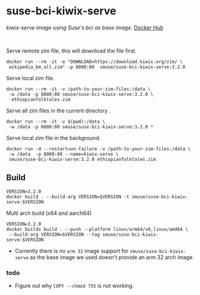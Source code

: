 # suse-bci-kiwix-serve
*kiwix-serve image using Suse's bci as base image.* [Docker Hub](https://registry.hub.docker.com/r/smuse/suse-bci-kiwix-serve)

<br>

Serve remote zim file, this will download the file first.
```console
docker run --rm -it -e "DOWNLOAD=https://download.kiwix.org/zim/ \
 wikipedia_bm_all.zim" -p 8080:80  smuse/suse-bci-kiwix-serve:3.2.0
```

Serve local zim file. 
```console
docker run --rm -it -v /path-to-your-zim-files:/data \
 -w /data -p 8080:80 smuse/suse-bci-kiwix-serve:3.2.0 \
  ethiopianfolktales.zim
```

Serve all zim files in the current directory . 
```console
docker run --rm -it -v $(pwd):/data \
 -w /data -p 8080:80 smuse/suse-bci-kiwix-serve:3.2.0 *
```


Serve local zim file in the background. 
```console
docker run -d --restart=on-failure -v /path-to-your-zim-files:/data \
 -w /data  -p 8080:80 --name=kiwix-serve \
 smuse/suse-bci-kiwix-serve:3.2.0 ethiopianfolktales.zim
```

## Build

```console
VERSION=3.2.0
docker build . --build-arg VERSION=$VERSION -t smuse/suse-bci-kiwix-serve:$VERSION
```

Multi arch build (x64 and aarch64)
```console
VERSION=3.2.0
docker buildx build . --push --platform linux/arm64/v8,linux/amd64 \
 --build-arg VERSION=$VERSION --tag smuse/suse-bci-kiwix-serve:$VERSION
```

- Currently there is no `arm 32` image support for `smuse/suse-bci-kiwix-serve` as the base image we used doesn't provide an arm 32 arch image.

### todo

- Figure out why `COPY --chmod 755` is not working.